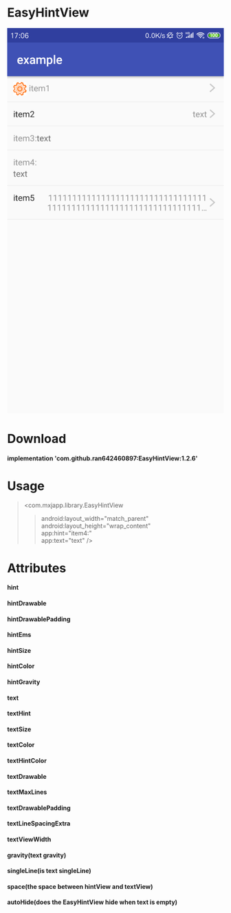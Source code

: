 # EasyHintView
![Image text](https://github.com/ran642460897/EasyHintView/blob/master/example/introduce.png)
# Download
#### implementation 'com.github.ran642460897:EasyHintView:1.2.6'
# Usage
><com.mxjapp.library.EasyHintView
>>	android:layout_width="match_parent"  
>>	android:layout_height="wrap_content"  
>>	app:hint="item4:"  
>>	app:text="text" />  
# Attributes
####  hint  
####  hintDrawable  
####  hintDrawablePadding  
####  hintEms  
####  hintSize  
####  hintColor  
####  hintGravity  
    
####  text  
####  textHint  
####  textSize  
####  textColor  
####  textHintColor  
####  textDrawable  
####  textMaxLines  
####  textDrawablePadding  
####  textLineSpacingExtra  
####  textViewWidth  
####  gravity(text gravity)  
####  singleLine(is text singleLine)  
    
####  space(the space between hintView and textView)  
####  autoHide(does the EasyHintView hide when text is empty)  

